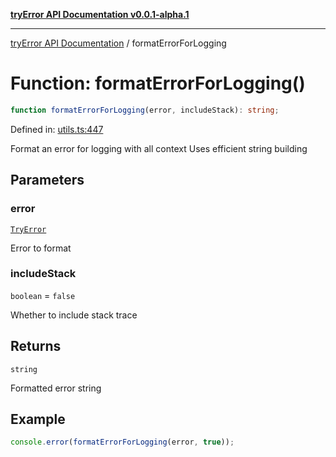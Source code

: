 [**tryError API Documentation v0.0.1-alpha.1**](../index.md)

---

[tryError API Documentation](../index.md) / formatErrorForLogging

# Function: formatErrorForLogging()

```ts
function formatErrorForLogging(error, includeStack): string;
```

Defined in: [utils.ts:447](https://github.com/oconnorjohnson/try-error/blob/e3ae0308069a4fba073f4543d527ad76373db795/src/utils.ts#L447)

Format an error for logging with all context
Uses efficient string building

## Parameters

### error

[`TryError`](../interfaces/TryError.md)

Error to format

### includeStack

`boolean` = `false`

Whether to include stack trace

## Returns

`string`

Formatted error string

## Example

```typescript
console.error(formatErrorForLogging(error, true));
```
